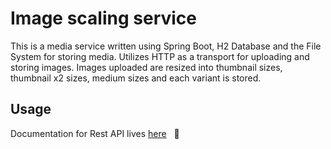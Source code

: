 # Image scaling service
This is a media service written using Spring Boot, H2 Database and the 
File System for storing media. Utilizes HTTP as a transport 
for uploading and storing images. Images uploaded are resized into 
thumbnail sizes, thumbnail x2 sizes, medium sizes and each variant is stored.
## Usage
Documentation for Rest API lives [here](https://benjamincath.gitbook.io/image-scaling-service/) &nbsp; 🚀